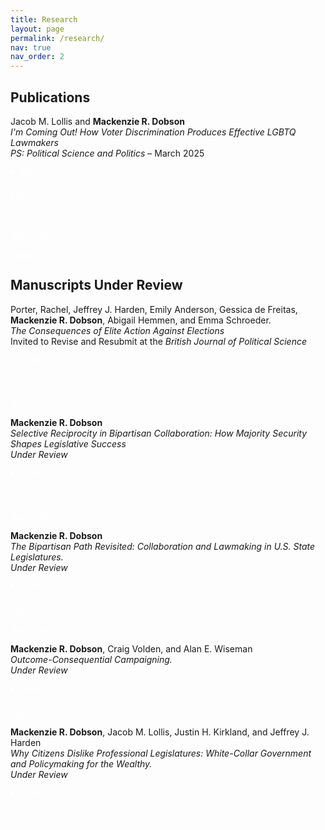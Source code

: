 ```yaml
---
title: Research
layout: page
permalink: /research/
nav: true
nav_order: 2
---
```

## Publications

<div style="margin-bottom: 1.5rem;">
  Jacob M. Lollis and <strong style="color: var(--global-theme-color);">Mackenzie R. Dobson</strong>  
  <br><em>I'm Coming Out! How Voter Discrimination Produces Effective LGBTQ Lawmakers</em>  
  <br><em>PS: Political Science and Politics</em> – March 2025

 <details style="margin-top: 0.75rem;">
  <summary class="btn btn-sm" style="margin-bottom: 8px; background-color: var(--global-theme-color); color: white; border: none;">
    Abstract
  </summary>
  <p>
    Are LGBTQ legislators effective lawmakers? We build on theories that link voter discrimination to legislative effectiveness by arguing that voters’ biases against LGBTQ candidates narrow the candidate pool, leading to the election of only the most experienced and qualified LGBTQ candidates. As a result of this electoral selection effect, we expect that LGBTQ legislators will be more effective lawmakers than their non-LGBTQ counterparts. To test this, we combine data on state legislators’ LGBTQ identification with their State Legislative Effectiveness Scores (SLES). Our findings reveal that LGBTQ legislators are meaningfully more effective than non-LGBTQ legislators. To link our findings to voter discrimination, we leverage over-time variation in discrimination toward LGBTQ individuals. Across four tests, we consistently find that LGBTQ lawmakers elected in high-discrimination environments are more effective than those elected from less discriminatory environments.
  </p>
</details>

<a class="btn btn-sm" style="background-color: var(--global-theme-color); color: white; border: none;" href="https://www.cambridge.org/core/services/aop-cambridge-core/content/view/99F9DDDB008114F6D77FB27534575BF3/S1049096525000101a.pdf/im-coming-out-how-voter-discrimination-produces-effective-lgbtq-lawmakers.pdf" target="_blank">PDF</a>

<a class="btn btn-sm" style="background-color: var(--global-theme-color); color: white; border: none;" href="https://doi.org/10.1017/S1049096525000101" target="_blank">DOI</a>

<a class="btn btn-sm" style="background-color: var(--global-theme-color); color: white; border: none;" href="https://www.dropbox.com/scl/fi/inzq1tk12xskolkm7llts/Lollis-Dobson_SM.pdf?rlkey=bdpvcjch0a7he4pk0yvvfc7rm&st=o5vkaz0h&dl=0" target="_blank">Appendix</a>

<a class="btn btn-sm" style="background-color: var(--global-theme-color); color: white; border: none;" href="https://dataverse.harvard.edu/dataset.xhtml?persistentId=doi:10.7910/DVN/X7O80B" target="_blank">Code</a>



## Manuscripts Under Review 


<div style="margin-bottom: 1.5rem;">
Porter, Rachel, Jeffrey J. Harden, Emily Anderson, Gessica de Freitas, <strong style="color: var(--global-theme-color);">Mackenzie R. Dobson</strong>, Abigail Hemmen, and Emma Schroeder. 
<br><em>The Consequences of Elite Action Against Elections</em>  
  <br>Invited to Revise and Resubmit at the <em>British Journal of Political Science</em>
 <details style="margin-top: 0.75rem;">
  <summary class="btn btn-sm" style="margin-bottom: 8px; background-color: var(--global-theme-color); color: white; border: none;">
    Abstract
  </summary>
  <p>
   Do governing elites who engage in undemocratic practices face accountability? We investigate whether American state legislators who publicly acted against the 2020 presidential election outcome sustained meaningful sanctions in response. We theorize that repercussions for undemocratic activities are selective---conspicuous, highly visible efforts to undermine democratic institutions face the strongest ramifications from voters, politicians, and parties. In contrast, less prominent actions elicit weaker responses. Our empirical analyses employ novel data on state legislators' anti-election actions and a weighting method for covariate balance to estimate the magnitude of punishments for undemocratic behavior. The results evidence heterogeneity, with the strongest consequences targeting legislators who appeared at the U.S. Capitol on January 6th, 2021, and weaker penalties for lawmakers who engaged in other antagonism toward democracy. We conclude that focusing sanctions on conspicuous acts against democratic institutions could leave less apparent---but still detrimental---efforts to undermine elections unchecked, ultimately weakening democratic health.
  </p>
</details>

<a class="btn btn-sm" style="background-color: var(--global-theme-color); color: white; border: none;" href="https://osf.io/preprints/osf/3du8x_v2" target="_blank">PDF</a>

<a class="btn btn-sm" style="background-color: var(--global-theme-color); color: white; border: none;" href="https://doi.org/10.31219/osf.io/3du8x_v2" target="_blank">DOI</a>




<div style="margin-bottom: 1.5rem;">
<strong style="color: var(--global-theme-color);">Mackenzie R. Dobson</strong>  
  <br><em>Selective Reciprocity in Bipartisan Collaboration: How Majority Security Shapes Legislative Success</em>  
  <br><em>Under Review</em>

 <details style="margin-top: 0.75rem;">
  <summary class="btn btn-sm" style="margin-bottom: 8px; background-color: var(--global-theme-color); color: white; border: none;">
    Abstract
  </summary>
  <p>
    How does majority party security shape reciprocal bipartisan collaboration and influence leg-
islative success? U.S. state legislatures vary widely in the stability of majority control, of-
fering a valuable opportunity for examining how party security conditions the incentives for
cross-party collaboration. Insecure majorities may foster reciprocity as both a behavioral norm
and a strategic path to legislative advancement, while long-term one-party control can dimin-
ish the returns to bipartisan engagement. I develop a theory of selective reciprocity, arguing
that majority security fundamentally restructures how legislators engage in and benefit from
bipartisan collaboration. Drawing on data from 401,720 bills introduced across 43 state leg-
islatures between 2009 and 2018, I construct novel measures of bipartisan collaboration to
evaluate reciprocity. I find that minority party legislators build reputational capital by con-
sistently cosponsoring majority party bills—but their efforts yield few legislative gains in se-
cure majority chambers. Instead, majority legislators selectively reciprocate only on minority
party initiatives unlikely to pass, preserving the appearance of cooperation while protecting
their policy agenda. By contrast, in insecure chambers, bipartisan cooperation is more likely
to produce substantive outcomes. Reciprocity endures but is constrained—selective in form,
asymmetric in effect, and structured by the institutional advantages of majority control. These
findings raise broader concerns about the marginalization of minority legislators and the limits
of representation under conditions of majority security.
  </p>
</details>

<a class="btn btn-sm" style="background-color: var(--global-theme-color); color: white; border: none;" href="https://www.dropbox.com/scl/fi/oeq5tpenw3r3oi3tuqy68/Selective_Reciprocity_in_Bipartisan_Collaboration__How_Majority_Security_Shapes_Legislative_Success.pdf?rlkey=9nkfnybkzagur6jqpku3uuwen&st=bxbyyl7b&dl=0" target="_blank">PDF</a>

<a class="btn btn-sm" style="background-color: var(--global-theme-color); color: white; border: none;" href="https://www.dropbox.com/scl/fi/dxusmi8bhsde1pqnu601g/SM_Selective_Reciprocity.pdf?rlkey=auvsty9d80y7inz4055uy7nb7&st=hpmmzmh3&dl=0" target="_blank">Appendix</a>





<div style="margin-bottom: 1.5rem;">
<strong style="color: var(--global-theme-color);">Mackenzie R. Dobson</strong>  
  <br><em>The Bipartisan Path Revisited: Collaboration and Lawmaking in U.S. State Legislatures.</em>  
  <br><em>Under Review</em>

 <details style="margin-top: 0.75rem;">
  <summary class="btn btn-sm" style="margin-bottom: 8px; background-color: var(--global-theme-color); color: white; border: none;">
    Abstract
  </summary>
  <p>
   Does bipartisan collaboration enhance legislative success in U.S. state legislatures, as it does
in Congress? This article extends Harbridge-Yong, Volden, and Wiseman (2023), who find
that members of Congress are more effective lawmakers when they attract a greater share of
cosponsors from the opposing party. I adapt their framework to the state level using an orig-
inal dataset of 401,720 bills introduced across 43 state legislatures between 2009 and 2018.
These data enable new, fine-grained measures of bipartisanship, capturing both legislators’
ability to attract out-party cosponsors and their willingness to cosponsor legislation introduced
by the opposing party. On the whole, bipartisanship is positively associated with lawmak-
ing success in the states, as it is in Congress. Notably, however, substantial variation across
legislatures—such as institutional rules and design, party competition, and majority security—
likely shape the contours of bipartisan collaboration. These findings underscore the value of
state legislatures for evaluating how structural features of policymaking environments condi-
tion cross-party collaboration and open avenues for comparative institutional research.
  </p>
</details>

<a class="btn btn-sm" style="background-color: var(--global-theme-color); color: white; border: none;" href="https://www.dropbox.com/home/Website%20PDFs?preview=The_Bipartisan_Path_Revisited__Collaboration_and_Legislative_Effectiveness_in_the_U_S__States.pdf" target="_blank">PDF</a>

<a class="btn btn-sm" style="background-color: var(--global-theme-color); color: white; border: none;" href="https://www.dropbox.com/scl/fi/wxtm84umtjammy17rv4a1/SM_Bipartisan_Path.pdf?rlkey=98pig0ptjzu06eexr5tebu836&st=l9b03fwa&dl=0" target="_blank">Appendix</a>



<div style="margin-bottom: 1.5rem;">
<strong style="color: var(--global-theme-color);">Mackenzie R. Dobson</strong>, Craig Volden, and Alan E. Wiseman 
  <br><em>Outcome-Consequential Campaigning.</em>  
  <br><em>Under Review</em>

 <details style="margin-top: 0.75rem;">
  <summary class="btn btn-sm" style="margin-bottom: 8px; background-color: var(--global-theme-color); color: white; border: none;">
    Abstract
  </summary>
  <p>
   Campaigns can feature simple electoral posturing or actual commitments of
behaviors that politicians will engage in upon being elected. But can
campaigns also offer insights into likely policy outcomes, including those
resulting from collective policymaking? To address this question, we take
advantage of new scholarship highlighting the enhanced lawmaking
effectiveness of bipartisan legislators (Harbridge-Yong et al. 2023). We
identify bipartisan campaigners from among more than 800 congressional
Representatives. Despite increased polarization, since the year 2000 more
than a third of congressional freshmen invoked bipartisan language on the
campaign trail. These bipartisan campaigners became effective lawmakers.
Their enhanced effectiveness was especially pronounced in Representatives’
earlier terms in office and linked to the lawmaking stages requiring significant
coalition-building activities. These findings suggest that campaigns offer
voters meaningful insights not only into candidates’ subsequent behaviors
regarding the issues they attend to and the legislative votes they take, but also
into policy outcomes via their effective lawmaking.
  </p>
</details>

<a class="btn btn-sm" style="background-color: var(--global-theme-color); color: white; border: none;" href="https://thelawmakers.org/wp-content/uploads/2024/10/Outcome-Consequential-Campaigning_CEL-working-paper_241015.pdf" target="_blank">PDF</a>

<div style="margin-bottom: 1.5rem;">
<strong style="color: var(--global-theme-color);">Mackenzie R. Dobson</strong>, Jacob M. Lollis, Justin H. Kirkland, and Jeffrey J. Harden
  <br><em>Why Citizens Dislike Professional Legislatures:
White-Collar Government and Policymaking for the Wealthy.</em>  
  <br><em>Under Review</em>

 <details style="margin-top: 0.75rem;">
  <summary class="btn btn-sm" style="margin-bottom: 8px; background-color: var(--global-theme-color); color: white; border: none;">
    Abstract
  </summary>
  <p>
   The steady professionalization of American state legislatures over the past several decades has
created a key tension in political representation: state publics disapprove of professionalized
legislatures, on average, yet those legislatures are best equipped to represent their policy pref-
erences. We explain part of this paradox by arguing that citizens’ objections to professional-
ization stem from distrust of “white-collar” legislators—lawmakers from high socioeconomic
classes, who are overrepresented in professionalized chambers. These legislators’ policy prior-
ities are viewed as misaligned with the average citizen’s, which reduces approval more than any
opposition to institutional reforms that enhance legislative capacity. A pre-registered conjoint
experiment demonstrates support for this claim; citizens do not oppose the institutional expan-
sion of resources for conducting lawmaking. Rather, they react negatively to representation
from white-collar lawmakers, whom they associate with professionalized legislatures. Further,
we demonstrate in temporal observational analyses of economic outcomes in the states that
this opposition is justified. State-level income inequality and poverty have increased in asso-
ciation with the professionalization of state legislatures over time. These findings challenge
existing accounts by suggesting that disapproval of legislative professionalism is a rejection of
governing by economic elites—not of reforms intended to support legislators and facilitate the
process of policymaking.
  </p>
</details>

<a class="btn btn-sm" style="background-color: var(--global-theme-color); color: white; border: none;" href="https://www.dropbox.com/scl/fi/deqlapw9ruef5o2oksjr6/CashingInOnCapacity_6.pdf?rlkey=mdb6psmx0oplaoyhjbz3fhd62&e=1&st=n17dt41s&dl=0" target="_blank">PDF</a>


